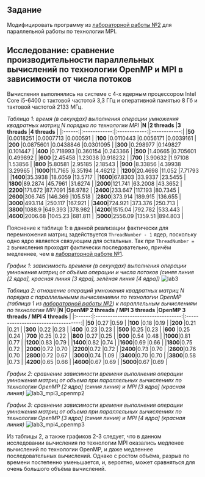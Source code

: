 ## Задание

Модифицировать программу из [лабораторной работы №2](https://github.com/eeeeagle/PP_2) для параллельной работы по технологии MPI.

## Исследование: сравнение производительности параллельных вычислений по технологии OpenMP и MPI в зависимости от числа потоков

Вычисления выполнялись на системе с 4-х ядерным процессором Intel Core i5-6400 с тактовой частотой 3,3 ГГц и оперативной памятью 8 Гб и тактовой частотой 2133 МГц.

_Таблица 1: время (в секундах) выполнения операции умножения квадратных матриц N порядка по технологии MPI_
|**N**   |**2 threads** |**3 threads** |**4 threads** |
|:------:|:------------:|:------------:|:------------:|
|**50**  |0.0018251     |0.0007713     |0.000591      |
|**100** |0.0110443     |0.0056171     |0.0039161     |
|**200** |0.0875601     |0.0438846     |0.0301095     |
|**300** |0.298977      |0.149827      |0.101447      |
|**400** |0.718993      |0.360154      |0.243366      |
|**500** |1.40665       |0.705601      |0.499892      |
|**600** |2.45458       |1.23038       |0.918232      |
|**700** |3.90632       |1.97108       |1.53856       |
|**800** |5.80581       |2.95185       |2.18543       |
|**900** |8.33856       |4.39938       |3.29965       |
|**1000**|11.7165       |6.35194       |4.46212       |
|**1200**|20.4698       |11.052        |7.71793       |
|**1400**|35.3938       |18.6059       |13.5717       |
|**1600**|67.8303       |33.9337       |23.5455       |
|**1800**|89.2874       |45.7961       |31.6274       |
|**2000**|121.741       |63.2008       |43.3652       |
|**2200**|171.672       |87.7091       |58.9782       |
|**2400**|233.647       |117.193       |80.7345       |
|**2600**|306.745       |146.369       |105.518       |
|**2800**|373.914       |189.915       |136.655       |
|**3000**|493.114       |250.117       |167.921       |
|**3400**|724.921       |373.376       |250.713       |
|**3800**|1088.9        |649.393       |378.982       |
|**4200**|1515.04       |792.782       |533.443       |
|**4600**|2006.68       |1045.23       |681.811       |
|**5000**|2556.09       |1359.51       |894.803       |

Пояснение к таблице 1: в данной реализации фактически для перемножения матриц задействуется `ThreadNumber - 1` ядер, поскольку одно ядро является связующим для остальных. Так при `ThreadNumber = 2` вычисления проходят фактически последовательно, причём медленнее, чем в [лабораторной работе №1](https://github.com/eeeeagle/PP_1).

_График 1: зависимость времени (в секундах) выполнения операции умножения матриц от объёма операции и числа потоков (синяя линия [2 ядра], красная линия [3 ядра], зелёная линия [4 ядра])_
![lab3](https://user-images.githubusercontent.com/90867530/208451150-75a2c497-f6cb-41c3-9af3-5533ba3eb726.png)

_Таблица 2: отношение операций умножения квадратных матриц N порядка с параллельнымм вычислениями по технологии OpenMP (таблица 1 из [лабораторной работы №2](https://github.com/eeeeagle/PP_2)) к параллельным вычислениям по технологии MPI_ 
|**N**   |**OpenMP 2 threads / MPI 3 threads** |**OpenMP 3 threads / MPI 4 threads** |
|:------:|:-----------------------------------:|:-----------------------------------:|
|**50**  |0.27                                 |0.59                                 |
|**100** |0.18                                 |0.19                                 |
|**200** |0.21                                 |0.21                                 |
|**300** |0.22                                 |0.23                                 |
|**400** |0.23                                 |0.23                                 |
|**500** |0.25                                 |0.23                                 |
|**600** |0.25                                 |0.24                                 |
|**700** |0.25                                 |0.22                                 |
|**800** |0.27                                 |0.25                                 |
|**900** |0.54                                 |0.48                                 |
|**1000**|0.81                                 |0.77                                 |
|**1200**|0.83                                 |0.79                                 |
|**1400**|0.82                                 |0.74                                 |
|**1600**|0.69                                 |0.66                                 |
|**1800**|0.75                                 |0.72                                 |
|**2000**|0.72                                 |0.70                                 |
|**2200**|0.72                                 |0.72                                 |
|**2400**|0.73                                 |0.70                                 |
|**2600**|0.76                                 |0.70                                 |
|**2800**|0.72                                 |0.67                                 |
|**3000**|0.74                                 |1.09                                 |
|**3400**|0.70                                 |0.70                                 |
|**3800**|0.58                                 |0.73                                 |
|**4200**|0.65                                 |0.66                                 |
|**4600**|0.67                                 |0.69                                 |
|**5000**|0.67                                 |0.69                                 |

_График 2: сравнение зависимости времени выполнения операции умножения матриц от объема при параллельных вычислениях по технологии OpenMP [2 ядра] (синия линия) и MPI [3 ядра] (красная линия)_
![lab3_mpi3_openmp2](https://user-images.githubusercontent.com/90867530/208448283-4eb2c201-b831-4df4-b207-ab9c66395a67.png)

_График 3: сравнение зависимости времени выполнения операции умножения матриц от объема при параллельных вычислениях по технологии OpenMP [3 ядра] (синия линия) и MPI [4 ядра] (красная линия)_
![lab3_mpi4_openmp3](https://user-images.githubusercontent.com/90867530/208451198-ac4cd466-bbf6-4a65-bd3d-e1aaacf0857d.png)

Из таблицы 2, а также графиков 2-3 следует, что в данном исследовании вычисления по технологии MPI оказались медленее вычислений по технологии OpenMP, и даже медленнее последовательных вычислений. Однако с ростом объёма, разрыв по времени постепенно уменьшается, и, вероятно, может сравняться для очень большого объёма вычислений.

